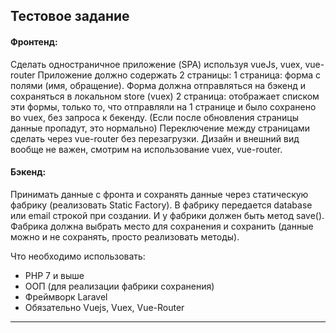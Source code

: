## Тестовое задание

#### Фронтенд:

Сделать одностраничное приложение (SPA) используя vueJs, vuex, vue-router
Приложение должно содержать 2 страницы:
1 страница: форма с полями (имя, обращение). Форма должна отправляться на бэкенд и сохраняться в локальном store (vuex)
2 страница: отображает списком эти формы, только то, что отправляли на 1 странице и было сохранено во vuex, без запроса к бекенду. (Если после обновления страницы данные пропадут, это нормально)
Переключение между страницами сделать через vue-router без перезагрузки. Дизайн и внешний вид вообще не важен, смотрим на использование vuex, vue-router.

#### Бэкенд:

Принимать данные с фронта и сохранять данные через статическую фабрику (реализовать Static Factory).
В фабрику передается database или email строкой при создании. И у фабрики должен быть метод save(). Фабрика должна выбрать место для сохранения и сохранить (данные можно и не сохранять, просто реализовать методы).

Что необходимо использовать:
- PHP 7 и выше
- ООП (для реализации фабрики сохранения)
- Фреймворк Laravel
- Обязательно Vuejs, Vuex, Vue-Router

***


